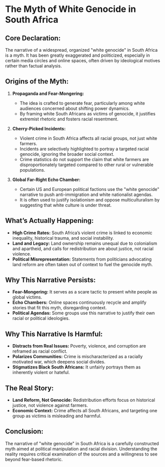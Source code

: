 # The Myth of White Genocide in South Africa

## Core Declaration:

The narrative of a widespread, organized "white genocide" in South Africa is a myth. It has been greatly exaggerated and politicized, especially in certain media circles and online spaces, often driven by ideological motives rather than factual analysis.

## Origins of the Myth:

1. **Propaganda and Fear-Mongering:**

   * The idea is crafted to generate fear, particularly among white audiences concerned about shifting power dynamics.
   * By framing white South Africans as victims of genocide, it justifies extremist rhetoric and fosters racial resentment.

2. **Cherry-Picked Incidents:**

   * Violent crime in South Africa affects all racial groups, not just white farmers.
   * Incidents are selectively highlighted to portray a targeted racial genocide, ignoring the broader social context.
   * Crime statistics do not support the claim that white farmers are disproportionately targeted compared to other rural or vulnerable populations.

3. **Global Far-Right Echo Chamber:**

   * Certain US and European political factions use the "white genocide" narrative to push anti-immigration and white nationalist agendas.
   * It is often used to justify isolationism and oppose multiculturalism by suggesting that white culture is under threat.

## What’s Actually Happening:

* **High Crime Rates:** South Africa’s violent crime is linked to economic inequality, historical trauma, and social instability.
* **Land and Legacy:** Land ownership remains unequal due to colonialism and apartheid, and calls for redistribution are about justice, not racial violence.
* **Political Misrepresentation:** Statements from politicians advocating land reform are often taken out of context to fuel the genocide myth.

## Why This Narrative Persists:

* **Fear-Mongering:** It serves as a scare tactic to present white people as global victims.
* **Echo Chambers:** Online spaces continuously recycle and amplify stories that fit this myth, disregarding context.
* **Political Agendas:** Some groups use this narrative to justify their own racial or political ideologies.

## Why This Narrative Is Harmful:

* **Distracts from Real Issues:** Poverty, violence, and corruption are reframed as racial conflict.
* **Polarizes Communities:** Crime is mischaracterized as a racially motivated war, which deepens social divides.
* **Stigmatizes Black South Africans:** It unfairly portrays them as inherently violent or hateful.

## The Real Story:

* **Land Reform, Not Genocide:** Redistribution efforts focus on historical justice, not violence against farmers.
* **Economic Context:** Crime affects all South Africans, and targeting one group as victims is misleading and harmful.

## Conclusion:

The narrative of "white genocide" in South Africa is a carefully constructed myth aimed at political manipulation and racial division. Understanding the reality requires critical examination of the sources and a willingness to see beyond fear-based rhetoric.
